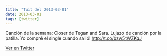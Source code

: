 ```yaml
---
title: "Tuit del 2013-03-01"
date: 2013-03-01
tags: [twitter]
---
```


Canción de la semana: Closer de Tegan and Sara. Lujazo de canción por la patilla. Yo compré el single cuando salió! http://t.co/bzw5tWZKqJ



[Ver en Twitter](https://twitter.com/i/web/status/307604842023636993)
